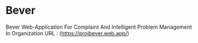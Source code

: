 # Bever
Bever Web-Application For Complaint And Intelligent Problem Management In Organization
URL : (https://projbever.web.app/)
